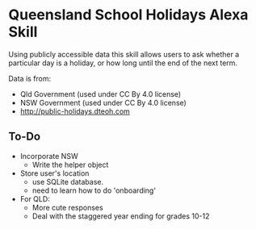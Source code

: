 Queensland School Holidays Alexa Skill
=========================

Using publicly accessible data this skill allows users to ask whether a particular day is a holiday, or how long until the end of the next term.

Data is from:
* Qld Government (used under CC By 4.0 license)
* NSW Government (used under CC By 4.0 license)
* http://public-holidays.dteoh.com


To-Do
----------------------
* Incorporate NSW
  * Write the helper object
* Store user's location
  * use SQLite database.
  * need to learn how to do 'onboarding'
* For QLD:
  * More cute responses
  * Deal with the staggered year ending for grades 10-12
